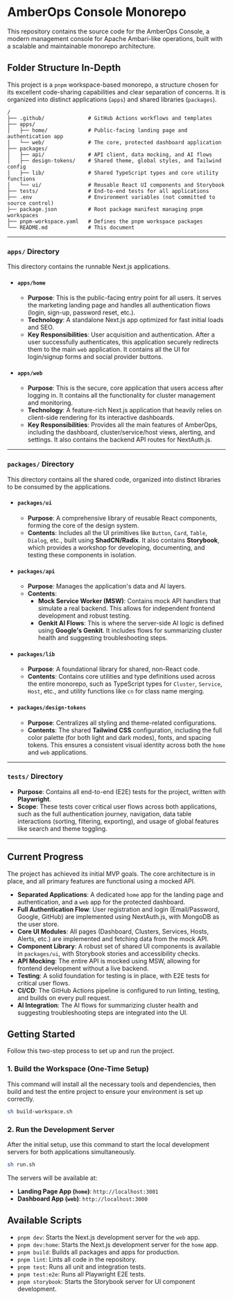 # AmberOps Console Monorepo

This repository contains the source code for the AmberOps Console, a modern management console for Apache Ambari-like operations, built with a scalable and maintainable monorepo architecture.

## Folder Structure In-Depth

This project is a `pnpm` workspace-based monorepo, a structure chosen for its excellent code-sharing capabilities and clear separation of concerns. It is organized into distinct applications (`apps`) and shared libraries (`packages`).

```
/
├── .github/              # GitHub Actions workflows and templates
├── apps/
│   ├── home/             # Public-facing landing page and authentication app
│   └── web/              # The core, protected dashboard application
├── packages/
│   ├── api/              # API client, data mocking, and AI flows
│   ├── design-tokens/    # Shared theme, global styles, and Tailwind config
│   ├── lib/              # Shared TypeScript types and core utility functions
│   └── ui/               # Reusable React UI components and Storybook
├── tests/                # End-to-end tests for all applications
├── .env                  # Environment variables (not committed to source control)
├── package.json          # Root package manifest managing pnpm workspaces
├── pnpm-workspace.yaml   # Defines the pnpm workspace packages
└── README.md             # This document
```

---

### `apps/` Directory

This directory contains the runnable Next.js applications.

*   #### `apps/home`
    *   **Purpose**: This is the public-facing entry point for all users. It serves the marketing landing page and handles all authentication flows (login, sign-up, password reset, etc.).
    *   **Technology**: A standalone Next.js app optimized for fast initial loads and SEO.
    *   **Key Responsibilities**: User acquisition and authentication. After a user successfully authenticates, this application securely redirects them to the main `web` application. It contains all the UI for login/signup forms and social provider buttons.

*   #### `apps/web`
    *   **Purpose**: This is the secure, core application that users access after logging in. It contains all the functionality for cluster management and monitoring.
    *   **Technology**: A feature-rich Next.js application that heavily relies on client-side rendering for its interactive dashboards.
    *   **Key Responsibilities**: Provides all the main features of AmberOps, including the dashboard, cluster/service/host views, alerting, and settings. It also contains the backend API routes for NextAuth.js.

---

### `packages/` Directory

This directory contains all the shared code, organized into distinct libraries to be consumed by the applications.

*   #### `packages/ui`
    *   **Purpose**: A comprehensive library of reusable React components, forming the core of the design system.
    *   **Contents**: Includes all the UI primitives like `Button`, `Card`, `Table`, `Dialog`, etc., built using **ShadCN/Radix**. It also contains **Storybook**, which provides a workshop for developing, documenting, and testing these components in isolation.

*   #### `packages/api`
    *   **Purpose**: Manages the application's data and AI layers.
    *   **Contents**:
        *   **Mock Service Worker (MSW)**: Contains mock API handlers that simulate a real backend. This allows for independent frontend development and robust testing.
        *   **Genkit AI Flows**: This is where the server-side AI logic is defined using **Google's Genkit**. It includes flows for summarizing cluster health and suggesting troubleshooting steps.

*   #### `packages/lib`
    *   **Purpose**: A foundational library for shared, non-React code.
    *   **Contents**: Contains core utilities and type definitions used across the entire monorepo, such as TypeScript types for `Cluster`, `Service`, `Host`, etc., and utility functions like `cn` for class name merging.

*   #### `packages/design-tokens`
    *   **Purpose**: Centralizes all styling and theme-related configurations.
    *   **Contents**: The shared **Tailwind CSS** configuration, including the full color palette (for both light and dark modes), fonts, and spacing tokens. This ensures a consistent visual identity across both the `home` and `web` applications.

---

### `tests/` Directory

*   **Purpose**: Contains all end-to-end (E2E) tests for the project, written with **Playwright**.
*   **Scope**: These tests cover critical user flows across both applications, such as the full authentication journey, navigation, data table interactions (sorting, filtering, exporting), and usage of global features like search and theme toggling.

---

## Current Progress

The project has achieved its initial MVP goals. The core architecture is in place, and all primary features are functional using a mocked API.

*   **Separated Applications**: A dedicated `home` app for the landing page and authentication, and a `web` app for the protected dashboard.
*   **Full Authentication Flow**: User registration and login (Email/Password, Google, GitHub) are implemented using NextAuth.js, with MongoDB as the user store.
*   **Core UI Modules**: All pages (Dashboard, Clusters, Services, Hosts, Alerts, etc.) are implemented and fetching data from the mock API.
*   **Component Library**: A robust set of shared UI components is available in `packages/ui`, with Storybook stories and accessibility checks.
*   **API Mocking**: The entire API is mocked using MSW, allowing for frontend development without a live backend.
*   **Testing**: A solid foundation for testing is in place, with E2E tests for critical user flows.
*   **CI/CD**: The GitHub Actions pipeline is configured to run linting, testing, and builds on every pull request.
*   **AI Integration**: The AI flows for summarizing cluster health and suggesting troubleshooting steps are integrated into the UI.


## Getting Started

Follow this two-step process to set up and run the project.

### 1. Build the Workspace (One-Time Setup)

This command will install all the necessary tools and dependencies, then build and test the entire project to ensure your environment is set up correctly.

```bash
sh build-workspace.sh
```

### 2. Run the Development Server

After the initial setup, use this command to start the local development servers for both applications simultaneously.

```bash
sh run.sh
```

The servers will be available at:
*   **Landing Page App (`home`)**: `http://localhost:3001`
*   **Dashboard App (`web`)**: `http://localhost:3000`

## Available Scripts

- `pnpm dev`: Starts the Next.js development server for the `web` app.
- `pnpm dev:home`: Starts the Next.js development server for the `home` app.
- `pnpm build`: Builds all packages and apps for production.
- `pnpm lint`: Lints all code in the repository.
- `pnpm test`: Runs all unit and integration tests.
- `pnpm test:e2e`: Runs all Playwright E2E tests.
- `pnpm storybook`: Starts the Storybook server for UI component development.
